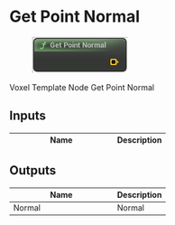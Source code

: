 # Get Point Normal

<div align="left" data-full-width="false">

<figure><img src="Get_Point_Normal.png" alt=""><figcaption></figcaption></figure>

</div>

Voxel Template Node Get Point Normal

## Inputs

<table>
<thead><tr><th width="170">Name</th><th>Description</th></tr></thead>
<tbody>
</tbody>
</table>

## Outputs

<table>
<thead><tr><th width="170">Name</th><th>Description</th></tr></thead>
<tbody>
<tr><td>Normal</td><td>Normal</td></tr>
</tbody>
</table>